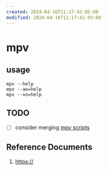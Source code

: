 ```yaml
---
created: 2024-04-16T11:17:42-05:00
modified: 2024-04-16T11:17:42-05:00
---
```


# mpv

## usage

```shell
mpv --help
mpv --ao=help
mpv --vo=help
```

## TODO

- [ ] consider merging [mpv scripts](https://github.com/zhxie/mpv-config/tree/master/scripts)

## Reference Documents

1. <https://>
